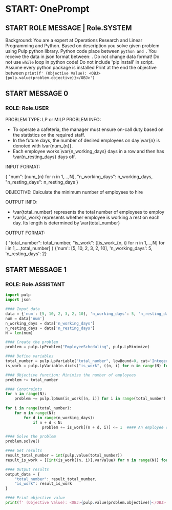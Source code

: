 # START: OnePrompt 
## START ROLE MESSAGE | Role.SYSTEM 
Background: You are a expert at Operations Research and Linear Programming and Python. Based on description you solve given problem using Pulp python library. Python code place between ```python and ```. You receive the data in json format between: <DATA></DATA>. Do not change data format! Do not use `while` loop in python code! Do not include 'pip install' in script. Assume every python package is installed Print at the end the objective between <OBJ></OBJ> `print(f' (Objective Value): <OBJ>{pulp.value(problem.objective)}</OBJ>')`  
## START MESSAGE 0 
### ROLE: Role.USER
<DESCRIPTION>
PROBLEM TYPE: LP or MILP
PROBLEM INFO:

- To operate a cafeteria, the manager must ensure on-call duty based on the statistics on the required staff. 
- In the future days, the number of desired employees on day \var{n} is denoted with \var{num_{n}}.
- Each employee works \var{n_working_days} days in a row and then has \var{n_resting_days} days off.

INPUT FORMAT:

{
	"num": [num_{n} for n in 1,...,N],
	"n_working_days": n_working_days,
	"n_resting_days": n_resting_days
}


OBJECTIVE: Calculate the minimum number of employees to hire

OUTPUT INFO:

- \var{total_number} represents the total number of employees to employ
- \var{is_work} represents whether employee is working a rest on each day. Its length is determined by \var{total_number}

OUTPUT FORMAT:

{
	"total_number": total_number,
	"is_work": [[is_work_{n, i} for n in 1,...,N] for i in 1,...,total_number]
}
</DESCRIPTION>
<DATA>
{'num': [5, 10, 2, 3, 2, 10], 'n_working_days': 5, 'n_resting_days': 2}</DATA>


## START MESSAGE 1 
### ROLE: Role.ASSISTANT
```python
import pulp
import json

#### Input data
data = {'num': [5, 10, 2, 3, 2, 10], 'n_working_days': 5, 'n_resting_days': 2}
num = data['num']
n_working_days = data['n_working_days']
n_resting_days = data['n_resting_days']
N = len(num)

#### Create the problem
problem = pulp.LpProblem("EmployeeScheduling", pulp.LpMinimize)

#### Define variables
total_number = pulp.LpVariable("total_number", lowBound=0, cat='Integer')
is_work = pulp.LpVariable.dicts("is_work", ((n, i) for n in range(N) for i in range(total_number)), cat='Binary')

#### Objective function: Minimize the number of employees
problem += total_number

#### Constraints
for n in range(N):
    problem += pulp.lpSum(is_work[(n, i)] for i in range(total_number) if i < total_number) >= num[n]
    
for i in range(total_number):
    for n in range(N):
        for d in range(n_working_days):
            if n + d < N:
                problem += is_work[(n + d, i)] <= 1  #### An employee can work only one shift per day

#### Solve the problem
problem.solve()

#### Get results
result_total_number = int(pulp.value(total_number))
result_is_work = [[int(is_work[(n, i)].varValue) for n in range(N)] for i in range(result_total_number)]

#### Output results
output_data = {
    "total_number": result_total_number,
    "is_work": result_is_work
}

#### Print objective value
print(f' (Objective Value): <OBJ>{pulp.value(problem.objective)}</OBJ>')
```

